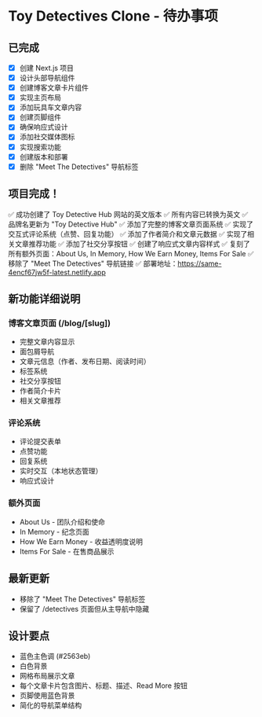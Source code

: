 # Toy Detectives Clone - 待办事项

## 已完成
- [x] 创建 Next.js 项目
- [x] 设计头部导航组件
- [x] 创建博客文章卡片组件
- [x] 实现主页布局
- [x] 添加玩具车文章内容
- [x] 创建页脚组件
- [x] 确保响应式设计
- [x] 添加社交媒体图标
- [x] 实现搜索功能
- [x] 创建版本和部署
- [x] 删除 "Meet The Detectives" 导航标签

## 项目完成！
✅ 成功创建了 Toy Detective Hub 网站的英文版本
✅ 所有内容已转换为英文
✅ 品牌名更新为 "Toy Detective Hub"
✅ 添加了完整的博客文章页面系统
✅ 实现了交互式评论系统（点赞、回复功能）
✅ 添加了作者简介和文章元数据
✅ 实现了相关文章推荐功能
✅ 添加了社交分享按钮
✅ 创建了响应式文章内容样式
✅ 复刻了所有额外页面：About Us, In Memory, How We Earn Money, Items For Sale
✅ 移除了 "Meet The Detectives" 导航链接
✅ 部署地址：https://same-4encf67jw5f-latest.netlify.app

## 新功能详细说明
### 博客文章页面 (/blog/[slug])
- 完整文章内容显示
- 面包屑导航
- 文章元信息（作者、发布日期、阅读时间）
- 标签系统
- 社交分享按钮
- 作者简介卡片
- 相关文章推荐

### 评论系统
- 评论提交表单
- 点赞功能
- 回复系统
- 实时交互（本地状态管理）
- 响应式设计

### 额外页面
- About Us - 团队介绍和使命
- In Memory - 纪念页面
- How We Earn Money - 收益透明度说明
- Items For Sale - 在售商品展示

## 最新更新
- 移除了 "Meet The Detectives" 导航标签
- 保留了 /detectives 页面但从主导航中隐藏

## 设计要点
- 蓝色主色调 (#2563eb)
- 白色背景
- 网格布局展示文章
- 每个文章卡片包含图片、标题、描述、Read More 按钮
- 页脚使用蓝色背景
- 简化的导航菜单结构
